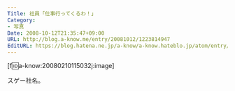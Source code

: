 ```yaml
---
Title: 社員「仕事行ってくるわ！」
Category:
- 写真
Date: 2008-10-12T21:35:47+09:00
URL: http://blog.a-know.me/entry/20081012/1223814947
EditURL: https://blog.hatena.ne.jp/a-know/a-know.hateblo.jp/atom/entry/12921228815727980195
---
```



[f:id:a-know:20080210115032j:image]


スゲー社名。
